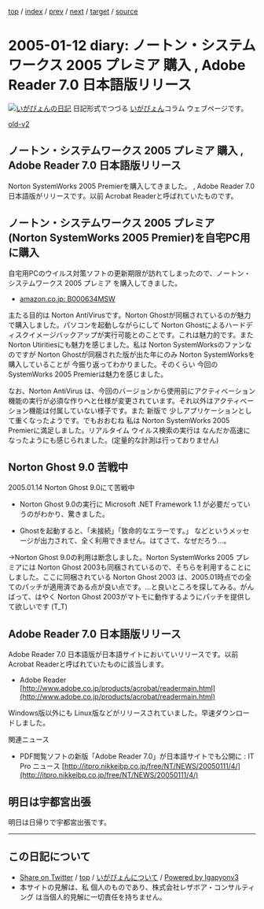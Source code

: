 [top](../index.html) 
 / [index](index.html) 
 / [prev](ig050108.html) 
 / [next](ig050115.html) 
 / [target](https://www.igapyon.jp/igapyon/diary/2005/ig050112.html) 
 / [source](https://github.com/igapyon/diary/blob/master/2005/ig050112.src.md) 

2005-01-12 diary: ノートン・システムワークス 2005 プレミア 購入 , Adobe Reader 7.0 日本語版リリース
=====================================================================================================
[![いがぴょんの日記](https://www.igapyon.jp/igapyon/diary/images/iga200306s.jpg "いがぴょん")](https://www.igapyon.jp/igapyon/diary/memo/memoigapyon.html) 日記形式でつづる [いがぴょん](https://www.igapyon.jp/igapyon/diary/memo/memoigapyon.html)コラム ウェブページです。

[old-v2](ig050112-orig.html)

## ノートン・システムワークス 2005 プレミア 購入 , Adobe Reader 7.0 日本語版リリース

Norton SystemWorks 2005 Premierを購入してきました。 , Adobe Reader 7.0 日本語版がリリースです。以前 Acrobat Readerと呼ばれていたものです。


## ノートン・システムワークス 2005 プレミア (Norton SystemWorks 2005 Premier)を自宅PC用に購入

自宅用PCのウイルス対策ソフトの更新期限が訪れてしまったので、ノートン・システムワークス 2005 プレミア を購入してきました。

* [amazon.co.jp: B000634MSW](http://www.amazon.co.jp/exec/obidos/ASIN/B000634MSW/igapyondiary-22)

主たる目的は Norton AntiVirusです。Norton Ghostが同梱されているのが魅力で購入しました。パソコンを起動しながらにして Norton Ghostによるハードディスクイメージバックアップが実行可能とのことです。これは魅力的です。また Norton Utiritiesにも魅力を感じました。私は Norton SystemWorksのファンなのですが Norton Ghostが同梱された版が出た年にのみ Norton SystemWorksを購入していることが 今振り返ってわかりました。そのくらい 今回の SystemWorks 2005 Premierは魅力を感じました。

なお、Norton AntiVirus は、今回のバージョンから使用前にアクティべーション機能の実行が必須な作りへと仕様が変更されています。それ以外はアクティべーション機能は付属していない様子です。また 新版で 少しアプリケーションとして重くなったようです。でもおおむね 私は Norton
SystemWorks 2005 Premierに満足しました。リアルタイム ウイルス検索の実行は なんだか高速になったようにも感じられました。(定量的な計測は行っておりません)

## Norton Ghost 9.0 苦戦中

2005.01.14 Norton Ghost 9.0にて苦戦中

* Norton Ghost 9.0の実行に Microsoft .NET Framework 1.1 が必要だっていうのがわかり、驚きました。
  
* Ghostを起動すると、「未接続」「致命的なエラーです。」 などというメッセージが出力されて、全く利用できません。はてさて、なぜだろう…。

→Norton Ghost 9.0の利用は断念しました。Norton SystemWorks 2005 プレミアには Norton Ghost
2003も同梱されているので、そちらを利用することにしました。ここに同梱されている Norton Ghost 2003 は、2005.01時点での全てのパッチが適用済である点が良い点です。…と良いところを探してみる。がんばって、はやく
Norton Ghost 2003がマトモに動作するようにパッチを提供して欲しいです (T_T)

## Adobe Reader 7.0 日本語版リリース

Adobe Reader 7.0 日本語版が日本語サイトにおいていリリースです。以前 Acrobat Readerと呼ばれていたものに該当します。

* Adobe Reader
  [http://www.adobe.co.jp/products/acrobat/readermain.html](http://www.adobe.co.jp/products/acrobat/readermain.html)

Windows版以外にも Linux版などがリリースされていました。早速ダウンロードしました。

関連ニュース

* PDF閲覧ソフトの新版「Adobe Reader 7.0」が日本語サイトでも公開に : IT Pro ニュース
  [http://itpro.nikkeibp.co.jp/free/NT/NEWS/20050111/4/](http://itpro.nikkeibp.co.jp/free/NT/NEWS/20050111/4/)

## 明日は宇都宮出張

明日は日帰りで宇都宮出張です。


----------------------------------------------------------------------------------------------------

## この日記について

* [Share on Twitter](https://twitter.com/intent/tweet?hashtags=igapyon%2Cdiary%2C%E3%81%84%E3%81%8C%E3%81%B4%E3%82%87%E3%82%93&text=%E3%83%8E%E3%83%BC%E3%83%88%E3%83%B3%E3%83%BB%E3%82%B7%E3%82%B9%E3%83%86%E3%83%A0%E3%83%AF%E3%83%BC%E3%82%AF%E3%82%B9+2005+%E3%83%97%E3%83%AC%E3%83%9F%E3%82%A2+%E8%B3%BC%E5%85%A5+%2C+Adobe+Reader+7.0+%E6%97%A5%E6%9C%AC%E8%AA%9E%E7%89%88%E3%83%AA%E3%83%AA%E3%83%BC%E3%82%B9&url=https%3A%2F%2Fwww.igapyon.jp%2Figapyon%2Fdiary%2F2005%2Fig050112.html) / [top](../index.html) / [いがぴょんについて](https://www.igapyon.jp/igapyon/diary/memo/memoigapyon.html) / [Powered by Igapyonv3](https://github.com/igapyon/igapyonv3)
* 本サイトの見解は、私 個人のものであり、株式会社レザボア・コンサルティング は当個人的見解に一切責任を持ちません。 
